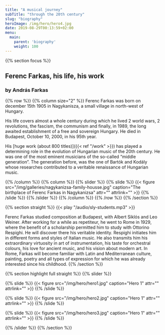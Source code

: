 ```yaml
---
title: "A musical journey"
subTitle: "through the 20th century"
slug: "biography"
heroImage: /img/hero/hero4.jpg
date: 2019-08-29T00:13:59+02:00
menu:
  main:
    parent: 'biography'
    weight: 100
---
```


{{% section focus %}}
## Ferenc Farkas, his life, his work
### by András Farkas

{{% row %}}
{{% column size="2" %}}
Ferenc Farkas was born on december 15th 1905 in Nagykanisza, a small village in north-west of Hungary.

His life covers almost a whole century during which he lived 2 world wars, 2 revolutions, the fascism, the communism and finally, in 1989, the long awaited establishment of a free and sovereign Hungary. He died in Budapest, October 10, 2000, in his 95th year.

His [huge work (about 800 titles)]({{< ref "/work" >}}) has played a determining role in the evolution of Hungarian music of the 20th century. He was one of the most eminent musicians of the so-called “middle generation”. The generation before, was the one of Bartók and Kodály whose researches contributed to a veritable renaissance of Hungarian music.

{{% /column %}}
{{% column %}}
{{% slider %}}
{{% slide %}}
{{< figure src="/img/galleries/nagykanizsa-family-housse.jpg" caption="The birthplace of Ferenc Farkas in Nagykanizsa" attr="" attrlink="" >}}
{{% /slide %}}
{{% /slider %}}
{{% /column %}}
{{% /row %}}
{{% /section %}}

{{% section straight %}}
{{< play "/audio/sly-students.mp3" >}}

Ferenc Farkas studied composition at Budapest, with Albert Siklós and Leo Weiner. After working for a while as repetiteur, he went to Rome in 1929, where the benefit of a scholarship permitted him to study with Ottorino Respighi. He will discover there his veritable identity. Respighi initiates him in different forms and styles of Italian music. He also transmits him his extraordinary virtuosity in art of instrumentation, his taste for orchestral colours, his love for ancient music, and his vision about modern art. In Rome, Farkas will become familiar with Latin and Mediterranean culture, painting, poetry and all types of expression for which he was already interested since his childhood.
{{% /section %}}

{{% section highlight full straight %}}
{{% slider %}}

{{% slide %}}
{{< figure src="/img/hero/hero1.jpg" caption="Hero 1" attr="" attrlink="" >}}
{{% /slide %}}

{{% slide %}}
{{< figure src="/img/hero/hero2.jpg" caption="Hero 1" attr="" attrlink="" >}}
{{% /slide %}}

{{% slide %}}
{{< figure src="/img/hero/hero3.jpg" caption="Hero 1" attr="" attrlink="" >}}
{{% /slide %}}

{{% /slider %}}
{{% /section %}}